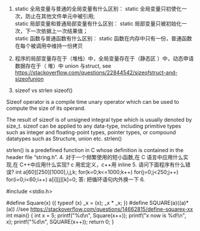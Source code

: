 1. static 全局变量与普通的全局变量有什么区别： static 全局变量只初使化一次，防止在其他文件单元中被引用;    
static 局部变量和普通局部变量有什么区别： 	static 局部变量只被初始化一次，下一次依据上一次结果值；  
static 函数与普通函数有什么区别： 			static 函数在内存中只有一份，普通函数在每个被调用中维持一份拷贝

2. 程序的局部变量存在于（堆栈）中，全局变量存在于（静态区 ）中，动态申请数据存在于（ 堆）中
union 与struct, see https://stackoverflow.com/questions/22844542/sizeofstruct-and-sizeofunion

3. sizeof vs strlen
sizeof()

Sizeof operator is a compile time unary operator which can be used to compute the size of its operand.

The result of sizeof is of unsigned integral type which is usually denoted by size_t.
sizeof can be applied to any data-type, including primitive types such as integer and floating-point types, pointer types, or compound datatypes such as Structure, union etc.
strlen()

strlen() is a predefined function in C whose definition is contained in the header file “string.h”.
4. 对于一个频繁使用的短小函数,在 C 语言中应用什么实现,在 C++中应用什么实现?
 c 用宏定义，c++用 inline 
5. 请问下面程序有什么错误?
int a[60][250][1000],i,j,k;
for(k=0;k<=1000;k++)
for(j=0;j<250;j++)
for(i=0;i<60;i++)
a[i][j][k]=0;
答: 把循环语句内外换一下
6. 


#include <stdio.h>

#define Square(x) ({ typeof (x) _x = (x); _x * _x; })
#define SQUARE(a)((a)*(a))
//see https://stackoverflow.com/questions/14662815/define-squarex-xx
int main() {
    int x = 5;
    printf("%d\n", Square(x++));
    printf("x now is %d!\n", x);
    printf("%d\n", SQUARE(x++));
    return 0;
}

